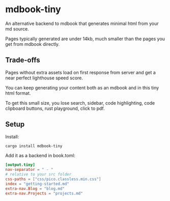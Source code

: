 # mdbook-tiny

An alternative backend to mdbook that generates minimal html from your md source.

Pages typically generated are under 14kb, much smaller than the pages you get from mdbook directly.

## Trade-offs

Pages without extra assets load on first response from server and get a near perfect lighthouse speed score.

You can keep generating your content both as an mdbook and in this tiny html format.

To get this small size, you lose search, sidebar, code highlighting, code clipboard buttons, rust playground, click to pdf.

## Setup

Install:
```bash
cargo install mdbook-tiny
```

Add it as a backend in book.toml:
```toml
[output.tiny]
nav-separator = " - "
# relative to your src folder
css-paths = ["css/pico.classless.min.css"]
index = "getting-started.md"
extra-nav.Blog = "blog.md"
extra-nav.Projects = "projects.md"
```
